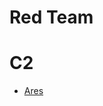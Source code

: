 # Red Team

# C2
- [Ares](https://github.com/sweetsoftware/Ares?spm=a2c6h.12873639.article-detail.4.13a45eb4rvxd7W)